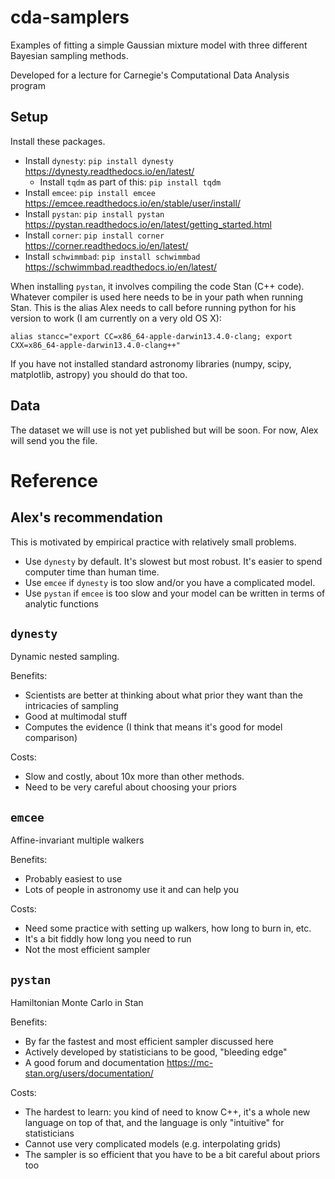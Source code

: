 # cda-samplers
Examples of fitting a simple Gaussian mixture model with three different Bayesian sampling methods.

Developed for a lecture for Carnegie's Computational Data Analysis program

## Setup
Install these packages.
* Install `dynesty`: `pip install dynesty` https://dynesty.readthedocs.io/en/latest/
  * Install `tqdm` as part of this: `pip install tqdm`
* Install `emcee`: `pip install emcee` https://emcee.readthedocs.io/en/stable/user/install/
* Install `pystan`: `pip install pystan` https://pystan.readthedocs.io/en/latest/getting_started.html
* Install `corner`: `pip install corner` https://corner.readthedocs.io/en/latest/
* Install `schwimmbad`: `pip install schwimmbad` https://schwimmbad.readthedocs.io/en/latest/

When installing `pystan`, it involves compiling the code Stan (C++ code).
Whatever compiler is used here needs to be in your path when running Stan.
This is the alias Alex needs to call before running python for his version to work (I am currently on a very old OS X):
```
alias stancc="export CC=x86_64-apple-darwin13.4.0-clang; export CXX=x86_64-apple-darwin13.4.0-clang++"
```

If you have not installed standard astronomy libraries (numpy, scipy, matplotlib, astropy) you should do that too.

## Data
The dataset we will use is not yet published but will be soon.
For now, Alex will send you the file.

# Reference

## Alex's recommendation
This is motivated by empirical practice with relatively small problems.
* Use `dynesty` by default. It's slowest but most robust. It's easier to spend computer time than human time.
* Use `emcee` if `dynesty` is too slow and/or you have a complicated model.
* Use `pystan` if `emcee` is too slow and your model can be written in terms of analytic functions

## `dynesty`
Dynamic nested sampling.

Benefits:
* Scientists are better at thinking about what prior they want than the intricacies of sampling
* Good at multimodal stuff
* Computes the evidence (I think that means it's good for model comparison)

Costs:
* Slow and costly, about 10x more than other methods.
* Need to be very careful about choosing your priors

## `emcee`
Affine-invariant multiple walkers

Benefits:
* Probably easiest to use
* Lots of people in astronomy use it and can help you

Costs:
* Need some practice with setting up walkers, how long to burn in, etc.
* It's a bit fiddly how long you need to run
* Not the most efficient sampler

## `pystan`
Hamiltonian Monte Carlo in Stan

Benefits:
* By far the fastest and most efficient sampler discussed here
* Actively developed by statisticians to be good, "bleeding edge"
* A good forum and documentation https://mc-stan.org/users/documentation/

Costs:
* The hardest to learn: you kind of need to know C++, it's a whole new language on top of that, and the language is only "intuitive" for statisticians
* Cannot use very complicated models (e.g. interpolating grids)
* The sampler is so efficient that you have to be a bit careful about priors too
